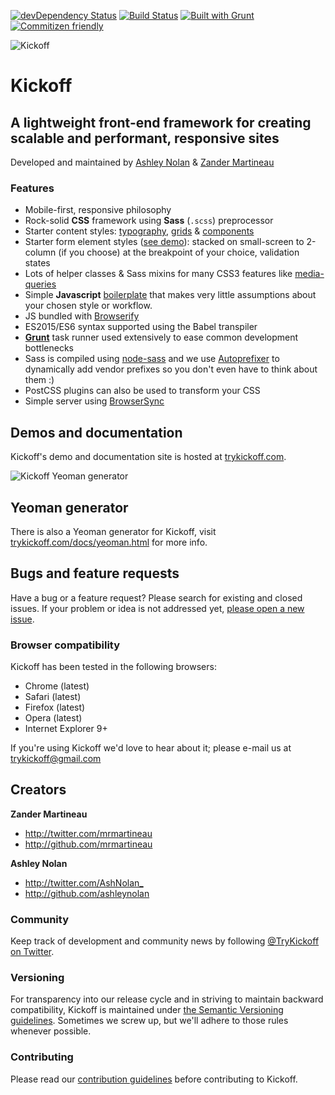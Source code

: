 [![devDependency Status](https://david-dm.org/trykickoff/kickoff/dev-status.png)](https://david-dm.org/trykickoff/kickoff#info=devDependencies) [![Build Status](https://travis-ci.org/TryKickoff/kickoff.svg?branch=master)](https://travis-ci.org/trykickoff/kickoff) [![Built with Grunt](https://cdn.gruntjs.com/builtwith.png)](http://gruntjs.com/) [![Commitizen friendly](https://img.shields.io/badge/commitizen-friendly-brightgreen.svg)](http://commitizen.github.io/cz-cli/)

![Kickoff](http://i61.tinypic.com/1zyitqe.png)
# Kickoff
## A lightweight front-end framework for creating scalable and performant, responsive sites

Developed and maintained by [Ashley Nolan](https://github.com/ashleynolan) & [Zander Martineau](https://github.com/mrmartineau)

### Features
* Mobile-first, responsive philosophy
* Rock-solid **CSS** framework using **Sass** (`.scss`) preprocessor
 * Starter content styles: [typography](http://trykickoff.com/demos/typography.html), [grids](http://trykickoff.com/demos/grids.html) & [components](http://trykickoff.com/demos/components.html)
 * Starter form element styles ([see demo](http://trykickoff.com/demos/forms.html)): stacked on small-screen to 2-column (if you choose) at the breakpoint of your choice, validation states
 * Lots of helper classes & Sass mixins for many CSS3 features like [media-queries](https://github.com/TryKickoff/kickoff/blob/master/assets/src/scss/mixins/_responsive.scss)
* Simple **Javascript** [boilerplate](https://github.com/TryKickoff/kickoff/blob/master/assets/src/js/script.js) that makes very little assumptions about your chosen style or workflow.
 * JS bundled with [Browserify](http://browserify.org)
 * ES2015/ES6 syntax supported using the Babel transpiler
* **[Grunt](http://gruntjs.com)** task runner used extensively to ease common development bottlenecks
 * Sass is compiled using [node-sass](https://github.com/sass/node-sass) and we use [Autoprefixer](https://github.com/postcss/autoprefixer) to dynamically add vendor prefixes so you don't even have to think about them :)
 * PostCSS plugins can also be used to transform your CSS
* Simple server using [BrowserSync](http://browsersync.io)

## Demos and documentation
Kickoff's demo and documentation site is hosted at [trykickoff.com](http://trykickoff.com/).

![Kickoff Yeoman generator](http://i.imgur.com/rWftxao.png?1)
## Yeoman generator
There is also a Yeoman generator for Kickoff, visit [trykickoff.com/docs/yeoman.html](http://trykickoff.com/docs/yeoman.html) for more info.

## Bugs and feature requests
Have a bug or a feature request? Please search for existing and closed issues. If your problem or idea is not addressed yet, [please open a new issue](https://github.com/trykickoff/kickoff/issues/new).

### Browser compatibility
Kickoff has been tested in the following browsers:
- Chrome (latest)
- Safari (latest)
- Firefox (latest)
- Opera (latest)
- Internet Explorer 9+

If you're using Kickoff we'd love to hear about it; please e-mail us at trykickoff@gmail.com

## Creators

**Zander Martineau**

- <http://twitter.com/mrmartineau>
- <http://github.com/mrmartineau>

**Ashley Nolan**

- <http://twitter.com/AshNolan_>
- <http://github.com/ashleynolan>

### Community

Keep track of development and community news by following [@TryKickoff on Twitter](http://twitter.com/TryKickoff).

### Versioning

For transparency into our release cycle and in striving to maintain backward compatibility, Kickoff is maintained under [the Semantic Versioning guidelines](http://semver.org/). Sometimes we screw up, but we'll adhere to those rules whenever possible.

### Contributing
Please read our [contribution guidelines](CONTRIBUTING.md) before contributing to Kickoff.


